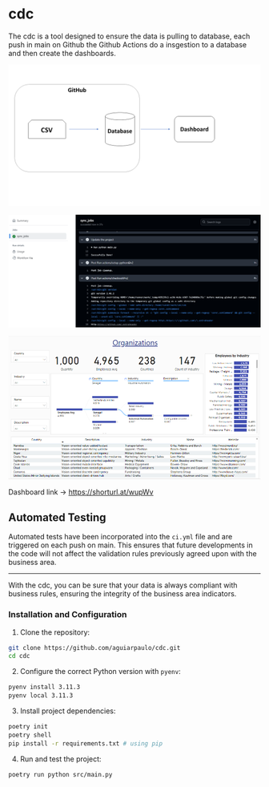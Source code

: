 # cdc

The cdc is a tool designed to ensure the data is pulling to database, each push in main on Github the Github Actions do a insgestion to a database and then create the dashboards.

![Organization](images/org.png)

![Git Actions](images/gitactions.png)

![Dashboard](images/dash.png)

Dashboard link -> https://shorturl.at/wupWv


## Automated Testing

Automated tests have been incorporated into the `ci.yml` file and are triggered on each push on main. This ensures that future developments in the code will not affect the validation rules previously agreed upon with the business area.

---

With the cdc, you can be sure that your data is always compliant with business rules, ensuring the integrity of the business area indicators.


### Installation and Configuration

1. Clone the repository:
```bash
git clone https://github.com/aguiarpaulo/cdc.git
cd cdc
```
2. Configure the correct Python version with `pyenv`:
```bash
pyenv install 3.11.3
pyenv local 3.11.3
```
3. Install project dependencies:
```bash
poetry init
poetry shell
pip install -r requirements.txt # using pip
```
4. Run and test the project:
```bash
poetry run python src/main.py
```
